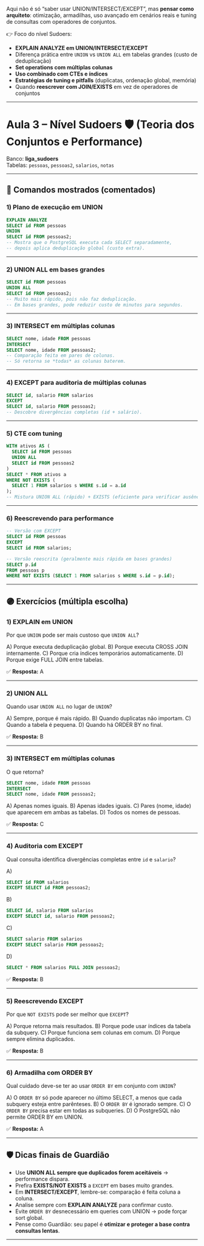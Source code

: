 Aqui não é só “saber usar UNION/INTERSECT/EXCEPT”, mas **pensar como arquiteto**: otimização, armadilhas, uso avançado em cenários reais e tuning de consultas com operadores de conjuntos.

👉 Foco do nível Sudoers:

* **EXPLAIN ANALYZE em UNION/INTERSECT/EXCEPT**
* Diferença prática entre `UNION` vs `UNION ALL` em tabelas grandes (custo de deduplicação)
* **Set operations com múltiplas colunas**
* **Uso combinado com CTEs e índices**
* **Estratégias de tuning e pitfalls** (duplicatas, ordenação global, memória)
* Quando **reescrever com JOIN/EXISTS** em vez de operadores de conjuntos

---

# Aula 3 – Nível Sudoers 🛡️ (Teoria dos Conjuntos e Performance)

Banco: **liga_sudoers**  
Tabelas: `pessoas`, `pessoas2`, `salarios`, `notas`

---

## 🔧 Comandos mostrados (comentados)

### 1) Plano de execução em UNION
```sql
EXPLAIN ANALYZE
SELECT id FROM pessoas
UNION
SELECT id FROM pessoas2;
-- Mostra que o PostgreSQL executa cada SELECT separadamente,
-- depois aplica deduplicação global (custo extra).
````

---

### 2) UNION ALL em bases grandes

```sql
SELECT id FROM pessoas
UNION ALL
SELECT id FROM pessoas2;
-- Muito mais rápido, pois não faz deduplicação.
-- Em bases grandes, pode reduzir custo de minutos para segundos.
```

---

### 3) INTERSECT em múltiplas colunas

```sql
SELECT nome, idade FROM pessoas
INTERSECT
SELECT nome, idade FROM pessoas2;
-- Comparação feita em pares de colunas.
-- Só retorna se *todas* as colunas baterem.
```

---

### 4) EXCEPT para auditoria de múltiplas colunas

```sql
SELECT id, salario FROM salarios
EXCEPT
SELECT id, salario FROM pessoas2;
-- Descobre divergências completas (id + salário).
```

---

### 5) CTE com tuning

```sql
WITH ativos AS (
  SELECT id FROM pessoas
  UNION ALL
  SELECT id FROM pessoas2
)
SELECT * FROM ativos a
WHERE NOT EXISTS (
  SELECT 1 FROM salarios s WHERE s.id = a.id
);
-- Mistura UNION ALL (rápido) + EXISTS (eficiente para verificar ausência).
```

---

### 6) Reescrevendo para performance

```sql
-- Versão com EXCEPT
SELECT id FROM pessoas
EXCEPT
SELECT id FROM salarios;

-- Versão reescrita (geralmente mais rápida em bases grandes)
SELECT p.id
FROM pessoas p
WHERE NOT EXISTS (SELECT 1 FROM salarios s WHERE s.id = p.id);
```

---

## 🟣 Exercícios (múltipla escolha)

### 1) EXPLAIN em UNION

Por que `UNION` pode ser mais custoso que `UNION ALL`?

A) Porque executa deduplicação global.
B) Porque executa CROSS JOIN internamente.
C) Porque cria índices temporários automaticamente.
D) Porque exige FULL JOIN entre tabelas.

✅ **Resposta:** A

---

### 2) UNION ALL

Quando usar `UNION ALL` no lugar de `UNION`?

A) Sempre, porque é mais rápido.
B) Quando duplicatas não importam.
C) Quando a tabela é pequena.
D) Quando há ORDER BY no final.

✅ **Resposta:** B

---

### 3) INTERSECT em múltiplas colunas

O que retorna?

```sql
SELECT nome, idade FROM pessoas
INTERSECT
SELECT nome, idade FROM pessoas2;
```

A) Apenas nomes iguais.
B) Apenas idades iguais.
C) Pares (nome, idade) que aparecem em ambas as tabelas.
D) Todos os nomes de pessoas.

✅ **Resposta:** C

---

### 4) Auditoria com EXCEPT

Qual consulta identifica divergências completas entre `id` e `salario`?

A)

```sql
SELECT id FROM salarios
EXCEPT SELECT id FROM pessoas2;
```

B)

```sql
SELECT id, salario FROM salarios
EXCEPT SELECT id, salario FROM pessoas2;
```

C)

```sql
SELECT salario FROM salarios
EXCEPT SELECT salario FROM pessoas2;
```

D)

```sql
SELECT * FROM salarios FULL JOIN pessoas2;
```

✅ **Resposta:** B

---

### 5) Reescrevendo EXCEPT

Por que `NOT EXISTS` pode ser melhor que `EXCEPT`?

A) Porque retorna mais resultados.
B) Porque pode usar índices da tabela da subquery.
C) Porque funciona sem colunas em comum.
D) Porque sempre elimina duplicados.

✅ **Resposta:** B

---

### 6) Armadilha com ORDER BY

Qual cuidado deve-se ter ao usar `ORDER BY` em conjunto com `UNION`?

A) O `ORDER BY` só pode aparecer no último SELECT, a menos que cada subquery esteja entre parênteses.
B) O `ORDER BY` é ignorado sempre.
C) O `ORDER BY` precisa estar em todas as subqueries.
D) O PostgreSQL não permite ORDER BY em UNION.

✅ **Resposta:** A

---

## 🛡️ Dicas finais de Guardião

* Use **UNION ALL sempre que duplicados forem aceitáveis** → performance dispara.
* Prefira **EXISTS/NOT EXISTS** a `EXCEPT` em bases muito grandes.
* Em **INTERSECT/EXCEPT**, lembre-se: comparação é feita coluna a coluna.
* Analise sempre com **EXPLAIN ANALYZE** para confirmar custo.
* Evite `ORDER BY` desnecessário em queries com UNION → pode forçar sort global.
* Pense como Guardião: seu papel é **otimizar e proteger a base contra consultas lentas**.

---
